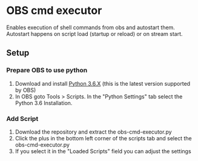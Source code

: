 # OBS cmd executor
Enables execution of shell commands from obs and autostart them.  
Autostart happens on script load (startup or reload) or on stream start.

## Setup
### Prepare OBS to use python
1. Download and install [Python 3.6.X](https://www.python.org/downloads/release/python-368/) (this is the latest version supported by OBS)
2. In OBS goto Tools > Scripts. In the "Python Settings" tab select the Python 3.6 Installation.
### Add Script
1. Download the repository and extract the obs-cmd-executor.py
2. Click the plus in the bottom left corner of the scripts tab and select the obs-cmd-executor.py
3. If you select it in the "Loaded Scripts" field you can adjust the settings
